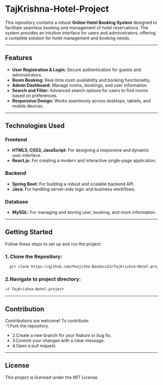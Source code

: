 # TajKrishna-Hotel-Project

This repository contains a robust **Online Hotel Booking System** designed to facilitate seamless booking and management of hotel reservations. The system provides an intuitive interface for users and administrators, offering a complete solution for hotel management and booking needs.

---

## Features
- **User Registration & Login:** Secure authentication for guests and administrators.
- **Room Booking:** Real-time room availability and booking functionality.
- **Admin Dashboard:** Manage rooms, bookings, and user information.
- **Search and Filter:** Advanced search options for users to find rooms based on preferences.
- **Responsive Design:** Works seamlessly across desktops, tablets, and mobile devices.

---

## Technologies Used

### Frontend
- **HTML5, CSS3, JavaScript:** For designing a responsive and dynamic user interface.
- **React.js:** For creating a modern and interactive single-page application.

### Backend
- **Spring Boot:** For building a robust and scalable backend API.
- **Java:** For handling server-side logic and business workflows.

### Database
- **MySQL:** For managing and storing user, booking, and room information.

---

## Getting Started

Follow these steps to set up and run the project:

### 1. Clone the Repository:
```bash
  git clone https://github.com/Poojitha-Bandaru23/TajKrishna-Hotel-project
```
### 2.Navigate to project directory:
```bash
cd TajKrishna-Hotel-project
```

---

## Contribution
Contributions are welcome! To contribute:  
-1.Fork the repository.  
- 2.Create a new branch for your feature or bug fix.  
- 3.Commit your changes with a clear message.  
- 4.Open a pull request.  

---

## License
This project is licensed under the MIT License.

